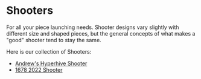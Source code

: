 <meta property="og:title" content="Shooter CAD Examples">
<meta property="og:type" content="website">
<meta property="og:url" content="https://www.frcdesign.org/cad-examples/shooter/">
<meta property="og:image" content="https://www.frcdesign.org/img/cad-examples/shooter/small.webp">
<meta name="theme-color" content="#4CAE4F">
<meta name="twitter:card" content="summary_large_image">

# Shooters

For all your piece launching needs. Shooter designs vary slightly with different size and shaped pieces, but the general concepts of what makes a "good" shooter tend to stay the same.

Here is our collection of Shooters:

- [Andrew's Hyperhive Shooter](examples/small.md)
- [1678 2022 Shooter](examples/citrus.md)
  